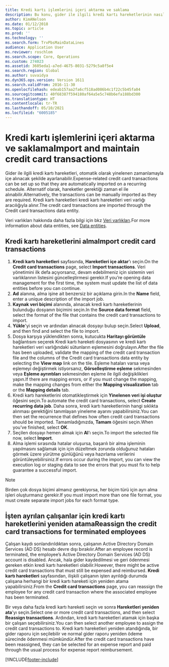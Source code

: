 ```yaml
---
title: Kredi kartı işlemlerini içeri aktarma ve saklama
description: Bu konu, gider ile ilgili kredi kartı hareketlerinin nasıl alınacağını ve saklanacağını açıklar. Bu hareketler, yinelenen bir zamanlamada otomatik olarak alınmak üzere ayarlanabilir veya gerektiği şekilde el ile alınırlar.
author: KimANelson
ms.date: 01/12/2018
ms.topic: article
ms.prod: ''
ms.technology: ''
ms.search.form: TrvPbsMainDataLines
audience: Application User
ms.reviewer: roschlom
ms.search.scope: Core, Operations
ms.custom: 274023
ms.assetid: 3605eda1-a7ed-4675-8031-5279c5a8f5e4
ms.search.region: Global
ms.author: suvaidya
ms.dyn365.ops.version: Version 1611
ms.search.validFrom: 2016-11-30
ms.openlocfilehash: edeab157aa2fa6cf518ad086b4c1f22c5b45fa04
ms.sourcegitcommit: 40f68387f594180af64a5e5c748b6efa188bd300
ms.translationtype: HT
ms.contentlocale: tr-TR
ms.lasthandoff: 05/10/2021
ms.locfileid: "6005185"
---
```

# <a name="import-and-maintain-credit-card-transactions"></a><span data-ttu-id="844eb-104">Kredi kartı işlemlerini içeri aktarma ve saklama</span><span class="sxs-lookup"><span data-stu-id="844eb-104">Import and maintain credit card transactions</span></span>

<span data-ttu-id="844eb-105">Gider ile ilgili kredi kartı hareketleri, otomatik olarak yinelenen zamanlamayla içe alınacak şekilde ayarlanabilir.</span><span class="sxs-lookup"><span data-stu-id="844eb-105">Expense-related credit card transactions can be set up so that they are automatically imported on a recurring schedule.</span></span> <span data-ttu-id="844eb-106">Alternatif olarak, hareketler gerektiği zaman el ile alınabilir.</span><span class="sxs-lookup"><span data-stu-id="844eb-106">Alternatively, the transactions can be manually imported as they are required.</span></span> <span data-ttu-id="844eb-107">Kredi kartı hareketleri kredi kartı hareketleri veri varlığı aracılığıyla alınır.</span><span class="sxs-lookup"><span data-stu-id="844eb-107">The credit card transactions are imported through the Credit card transactions data entity.</span></span>

<span data-ttu-id="844eb-108">Veri varlıkları hakkında daha fazla bilgi için bkz [Veri varlıkları](/dynamics365/fin-ops-core/dev-itpro/data-entities/data-entities).</span><span class="sxs-lookup"><span data-stu-id="844eb-108">For more information about data entities, see [Data entities](/dynamics365/fin-ops-core/dev-itpro/data-entities/data-entities).</span></span>

## <a name="import-credit-card-transactions"></a><span data-ttu-id="844eb-109">Kredi kartı hareketlerini alma</span><span class="sxs-lookup"><span data-stu-id="844eb-109">Import credit card transactions</span></span>

1. <span data-ttu-id="844eb-110">**Kredi kartı hareketleri** sayfasında, **Hareketleri içe aktar**'ı seçin.</span><span class="sxs-lookup"><span data-stu-id="844eb-110">On the **Credit card transactions** page, select **Import transactions**.</span></span> <span data-ttu-id="844eb-111">Veri yönetimini ilk defa açıyorsanız, devam edebilmeniz için sistemin veri varlıklarının listesini güncelleştirmesi gerekir.</span><span class="sxs-lookup"><span data-stu-id="844eb-111">If you’re opening data management for the first time, the system must update the list of data entities before you can continue.</span></span>
2. <span data-ttu-id="844eb-112">**Ad** alanına, alma işine ait benzersiz bir açıklama girin.</span><span class="sxs-lookup"><span data-stu-id="844eb-112">In the **Name** field, enter a unique description of the import job.</span></span>
3. <span data-ttu-id="844eb-113">**Kaynak veri biçimi** alanında, alınacak kredi kartı hareketlerinin bulunduğu dosyanın biçimini seçin.</span><span class="sxs-lookup"><span data-stu-id="844eb-113">In the **Source data format** field, select the format of the file that contains the credit card transactions to import.</span></span>
4. <span data-ttu-id="844eb-114">**Yükle**'yi seçin ve ardından alınacak dosyayı bulup seçin.</span><span class="sxs-lookup"><span data-stu-id="844eb-114">Select **Upload**, and then find and select the file to import.</span></span>
5. <span data-ttu-id="844eb-115">Dosya karşıya yüklendikten sonra, kutucukta **Haritayı görüntüle** bağlantısını seçerek Kredi kartı hareketi dosyasının ve kredi kartı hareketleri veri varlığındaki sütunların eşlemesini doğrulayın.</span><span class="sxs-lookup"><span data-stu-id="844eb-115">After the file has been uploaded, validate the mapping of the credit card transaction file and the columns of the Credit card transactions data entity by selecting the **View map** link on the tile.</span></span> <span data-ttu-id="844eb-116">Eşleme hataları varsa veya eşlemeyi değiştirmek istiyorsanız, **Görselleştirme eşleme** sekmesinden veya **Eşleme ayrıntıları** sekmesinden eşleme ile ilgili değişiklikleri yapın.</span><span class="sxs-lookup"><span data-stu-id="844eb-116">If there are mapping errors, or if you must change the mapping, make the mapping changes from either the **Mapping visualization** tab or the **Mapping details** tab.</span></span>
6. <span data-ttu-id="844eb-117">Kredi kartı hareketlerini otomatikleştirmek için **Yinelenen veri işi oluştur** öğesini seçin.</span><span class="sxs-lookup"><span data-stu-id="844eb-117">To automate the credit card transactions, select **Create recurring data job**.</span></span> <span data-ttu-id="844eb-118">Daha sonra, kredi kartı hareketlerinin hangi sıklıkta alınması gerektiğini tanımlayan yineleme ayarını yapabilirsiniz.</span><span class="sxs-lookup"><span data-stu-id="844eb-118">You can then set the recurrence that defines how often credit card transactions should be imported.</span></span> <span data-ttu-id="844eb-119">Tamamladığınızda, **Tamam** öğesini seçin.</span><span class="sxs-lookup"><span data-stu-id="844eb-119">When you’ve finished, select **OK**.</span></span>
7. <span data-ttu-id="844eb-120">Seçilen dosyayı hemen almak için **Al**'ı seçin.</span><span class="sxs-lookup"><span data-stu-id="844eb-120">To import the selected file now, select **Import**.</span></span>
8. <span data-ttu-id="844eb-121">Alma işlemi sırasında hatalar oluşursa, başarılı bir alma işleminin yapılmasını sağlamak için için düzeltmek zorunda olduğunuz hataları görmek üzere yürütme günlüğünü veya hazırlama verilerini görüntüleyebilirsiniz.</span><span class="sxs-lookup"><span data-stu-id="844eb-121">If errors occur during the import, you can view the execution log or staging data to see the errors that you must fix to help guarantee a successful import.</span></span>

> [!NOTE]
> <span data-ttu-id="844eb-122">Birden çok dosya biçimi almanız gerekiyorsa, her biçim türü için ayrı alma işleri oluşturmanız gerekir.</span><span class="sxs-lookup"><span data-stu-id="844eb-122">If you must import more than one file format, you must create separate import jobs for each format type.</span></span>

## <a name="reassign-the-credit-card-transactions-for-terminated-employees"></a><span data-ttu-id="844eb-123">İşten ayrılan çalışanlar için kredi kartı hareketlerini yeniden atama</span><span class="sxs-lookup"><span data-stu-id="844eb-123">Reassign the credit card transactions for terminated employees</span></span>

<span data-ttu-id="844eb-124">Çalışan kaydı sonlandırıldıktan sonra, çalışanın Active Directory Domain Services (AD DS) hesabı devre dışı bırakılır.</span><span class="sxs-lookup"><span data-stu-id="844eb-124">After an employee record is terminated, the employee’s Active Directory Domain Services (AD DS) account is disabled.</span></span> <span data-ttu-id="844eb-125">Ancak, hala gider kaydedilmesi ve geri ödenmesi gereken etkin kredi kartı hareketleri olabilir.</span><span class="sxs-lookup"><span data-stu-id="844eb-125">However, there might be active credit card transactions that must still be expensed and reimbursed.</span></span> <span data-ttu-id="844eb-126">**Kredi kartı hareketleri** sayfasından, ilişkili çalışanın işten ayrıldığı durumda çalışana herhangi bir kredi kartı hareketi için yeniden atama yapabilirsiniz.</span><span class="sxs-lookup"><span data-stu-id="844eb-126">From the **Credit card transactions** page, you can reassign the employee for any credit card transaction where the associated employee has been terminated.</span></span>

<span data-ttu-id="844eb-127">Bir veya daha fazla kredi kartı hareketi seçin ve sonra **Hareketleri yeniden ata**'yı seçin.</span><span class="sxs-lookup"><span data-stu-id="844eb-127">Select one or more credit card transactions, and then select **Reassign transactions**.</span></span> <span data-ttu-id="844eb-128">Ardından, kredi kartı hareketleri atamak için başka bir çalışan seçebilirsiniz.</span><span class="sxs-lookup"><span data-stu-id="844eb-128">You can then select another employee to assign the credit card transactions to.</span></span> <span data-ttu-id="844eb-129">Kredi kartı hareketleri yeniden atandığında, bir gider raporu için seçilebilir ve normal gider raporu yeniden ödeme sürecinde ödenmesi mümkündür.</span><span class="sxs-lookup"><span data-stu-id="844eb-129">After the credit card transactions have been reassigned, they can be selected for an expense report and paid through the usual process for expense report reimbursement.</span></span>


[!INCLUDE[footer-include](../includes/footer-banner.md)]